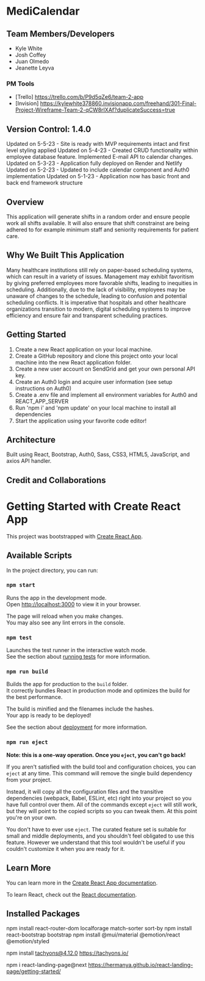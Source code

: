 
# MediCalendar

## Team Members/Developers

- Kyle White
- Josh Coffey
- Juan Olmedo
- Jeanette Leyva

### PM Tools

- [Trello] https://trello.com/b/P9d5qZe6/team-2-app
- [Invision] https://kylewhite378860.invisionapp.com/freehand/301-Final-Project-Wireframe-Team-2-qCW8rIXAf?duplicateSuccess=true

## Version Control: 1.4.0

Updated on 5-5-23 - Site is ready with MVP requirements intact and first level styling applied
Updated on 5-4-23 - Created CRUD functionality within employee database feature. Implemented E-mail API to calendar changes.
Updated on 5-3-23 - Application fully deployed on Render and Netlify
Updated on 5-2-23 - Updated to include calendar component and Auth0 implementation
Updated on 5-1-23 - Application now has basic front and back end framework structure

## Overview

This application will generate shifts in a random order and ensure people work all shifts available. It will also ensure that shift constrainst are being adhered to for example minimum staff and seniority requirements for patient care. 

## Why We Built This Application

Many healthcare institutions still rely on paper-based scheduling systems, which can result in a variety of issues. Management may exhibit favoritism by giving preferred employees more favorable shifts, leading to inequities in scheduling. Additionally, due to the lack of visibility, employees may be unaware of changes to the schedule, leading to confusion and potential scheduling conflicts. It is imperative that hospitals and other healthcare organizations transition to modern, digital scheduling systems to improve efficiency and ensure fair and transparent scheduling practices.

## Getting Started

1. Create a new React application on your local machine.
2. Create a GitHub repository and clone this project onto your local machine into the new React application folder.
3. Create a new user account on SendGrid and get your own personal API key.
4. Create an Auth0 login and acquire user information (see setup instructions on Auth0)
5. Create a .env file and implement all environment variables for Auth0 and REACT_APP_SERVER
6. Run 'npm i' and 'npm update' on your local machine to install all dependencies
7. Start the application using your favorite code editor!

## Architecture

Built using React, Bootstrap, Auth0, Sass, CSS3, HTML5, JavaScript, and axios API handler.

## Credit and Collaborations
<!-- Give credit (and a link) to other people or resources that helped you build this application. -->

# Getting Started with Create React App

This project was bootstrapped with [Create React App](https://github.com/facebook/create-react-app).

## Available Scripts

In the project directory, you can run:

### `npm start`

Runs the app in the development mode.\
Open [http://localhost:3000](http://localhost:3000) to view it in your browser.

The page will reload when you make changes.\
You may also see any lint errors in the console.

### `npm test`

Launches the test runner in the interactive watch mode.\
See the section about [running tests](https://facebook.github.io/create-react-app/docs/running-tests) for more information.

### `npm run build`

Builds the app for production to the `build` folder.\
It correctly bundles React in production mode and optimizes the build for the best performance.

The build is minified and the filenames include the hashes.\
Your app is ready to be deployed!

See the section about [deployment](https://facebook.github.io/create-react-app/docs/deployment) for more information.

### `npm run eject`

**Note: this is a one-way operation. Once you `eject`, you can't go back!**

If you aren't satisfied with the build tool and configuration choices, you can `eject` at any time. This command will remove the single build dependency from your project.

Instead, it will copy all the configuration files and the transitive dependencies (webpack, Babel, ESLint, etc) right into your project so you have full control over them. All of the commands except `eject` will still work, but they will point to the copied scripts so you can tweak them. At this point you're on your own.

You don't have to ever use `eject`. The curated feature set is suitable for small and middle deployments, and you shouldn't feel obligated to use this feature. However we understand that this tool wouldn't be useful if you couldn't customize it when you are ready for it.

## Learn More

You can learn more in the [Create React App documentation](https://facebook.github.io/create-react-app/docs/getting-started).

To learn React, check out the [React documentation](https://reactjs.org/).

## Installed Packages 

npm install react-router-dom localforage match-sorter sort-by
npm install react-bootstrap bootstrap
npm install @mui/material @emotion/react @emotion/styled

npm install tachyons@4.12.0
https://tachyons.io/

npm i react-landing-page@next
https://hermanya.github.io/react-landing-page/getting-started/



